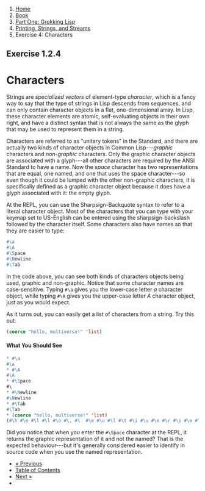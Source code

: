 <ol class="breadcrumb">
  <li><a href="/">Home</a></li>
  <li><a href="/book/">Book</a></li>
  <li><a href="/book/1-0-0-overview/">Part One: Grokking Lisp</a></li>
  <li><a href="/book/1-02-00-input-output/">Printing, Strings, and Streams</a></li>
  <li class="active">Exercise 4: Characters</li>
</ol>

## Exercise 1.2.4

# Characters

Strings are *specialized vectors* of element-type *character*, which is a fancy way to say that the type of strings in Lisp descends from sequences, and can only contain character objects in a flat, one-dimensional array.  In Lisp, these character elements are atomic, self-evaluating objects in their own right, and have a distinct syntax that is not always the same as the glyph that may be used to represent them in a string.

Characters are referred to as "unitary tokens" in the Standard, and there are actually two kinds of character objects in Common Lisp---*graphic* characters and *non-graphic* characters.  Only the graphic character objects are associated with a glyph---all other characters are required by the ANSI Standard to have a name.  Now the *space* character has two representations that are equal, one named, and one that uses the space character---so even though it could be lumped with the other non-graphic characters, it is specifically defined as a graphic character object because it does have a glyph associated with it: the empty glyph.

At the REPL, you can use the Sharpsign-Backquote syntax to refer to a literal character object. Most of the characters that you can type with your keymap set to US-English can be entered using the sharpsign-backslash followed by the character itself. Some characters also have names so that they are easier to type:

```lisp
#\a
#\A
#\Space
#\Newline
#\Tab
```

In the code above, you can see both kinds of characters objects being used, graphic and non-graphic. Notice that some character names are case-sensitive. Typing `#\a` gives you the lower-case letter <em>a</em> character object, while typing `#\A` gives you the upper-case letter <em>A</em> character object, just as you would expect.

As it turns out, you can easily get a list of characters from a string.  Try this out:

```lisp
(coerce "hello, multiverse!" 'list)
```

#### What You Should See

```lisp
* #\a
#\a
* #\A
#\A
* #\Space
#\
* #\Newline
#\Newline
* #\Tab
#\Tab
* (coerce "hello, multiverse!" 'list)
(#\h #\e #\l #\l #\o #\, #\  #\m #\u #\l #\t #\i #\v #\e #\r #\s #\e #\!)
```

Did you notice that when you enter the `#\Space` character at the REPL, it returns the graphic representation of it and not the named?  That is the expected behaviour---but it's generally considered easier to identify in source code when you use the named representation.

<ul class="pager">
  <li class="previous"><a href="/book/1-02-03-unicode/">&laquo; Previous</a></li>
  <li><a href="/book/">Table of Contents</a></li>
  <li class="next"><a href="/book/1-02-05-more-chars/">Next &raquo;</a><li>
</ul>
